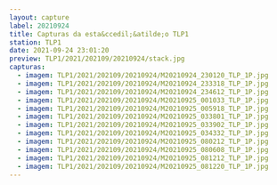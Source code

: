 ```yaml
---
layout: capture
label: 20210924
title: Capturas da esta&ccedil;&atilde;o TLP1
station: TLP1
date: 2021-09-24 23:01:20
preview: TLP1/2021/202109/20210924/stack.jpg
capturas:
  - imagem: TLP1/2021/202109/20210924/M20210924_230120_TLP_1P.jpg
  - imagem: TLP1/2021/202109/20210924/M20210924_233318_TLP_1P.jpg
  - imagem: TLP1/2021/202109/20210924/M20210924_234612_TLP_1P.jpg
  - imagem: TLP1/2021/202109/20210924/M20210925_001033_TLP_1P.jpg
  - imagem: TLP1/2021/202109/20210924/M20210925_005918_TLP_1P.jpg
  - imagem: TLP1/2021/202109/20210924/M20210925_033801_TLP_1P.jpg
  - imagem: TLP1/2021/202109/20210924/M20210925_033902_TLP_1P.jpg
  - imagem: TLP1/2021/202109/20210924/M20210925_034332_TLP_1P.jpg
  - imagem: TLP1/2021/202109/20210924/M20210925_080212_TLP_1P.jpg
  - imagem: TLP1/2021/202109/20210924/M20210925_080608_TLP_1P.jpg
  - imagem: TLP1/2021/202109/20210924/M20210925_081212_TLP_1P.jpg
  - imagem: TLP1/2021/202109/20210924/M20210925_081220_TLP_1P.jpg
---
```

